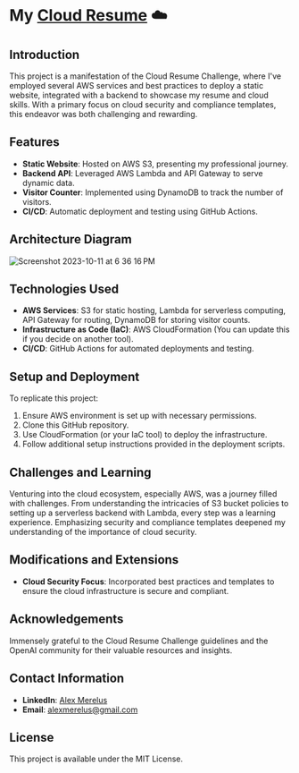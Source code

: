 # My [Cloud Resume](https://www.alexmerelus.me) ☁️

## Introduction
This project is a manifestation of the Cloud Resume Challenge, where I've employed several AWS services and best practices to deploy a static website, integrated with a backend to showcase my resume and cloud skills. With a primary focus on cloud security and compliance templates, this endeavor was both challenging and rewarding.

## Features
- **Static Website**: Hosted on AWS S3, presenting my professional journey.
- **Backend API**: Leveraged AWS Lambda and API Gateway to serve dynamic data.
- **Visitor Counter**: Implemented using DynamoDB to track the number of visitors.
- **CI/CD**: Automatic deployment and testing using GitHub Actions.

## Architecture Diagram
![Screenshot 2023-10-11 at 6 36 16 PM](https://github.com/alexmerelus/cloud-resume-challenge/assets/138509128/741de91f-bd8e-4385-ba48-27ca70c83378)


## Technologies Used
- **AWS Services**: S3 for static hosting, Lambda for serverless computing, API Gateway for routing, DynamoDB for storing visitor counts.
- **Infrastructure as Code (IaC)**: AWS CloudFormation (You can update this if you decide on another tool).
- **CI/CD**: GitHub Actions for automated deployments and testing.

## Setup and Deployment
To replicate this project:
1. Ensure AWS environment is set up with necessary permissions.
2. Clone this GitHub repository.
3. Use CloudFormation (or your IaC tool) to deploy the infrastructure.
4. Follow additional setup instructions provided in the deployment scripts.

## Challenges and Learning
Venturing into the cloud ecosystem, especially AWS, was a journey filled with challenges. From understanding the intricacies of S3 bucket policies to setting up a serverless backend with Lambda, every step was a learning experience. Emphasizing security and compliance templates deepened my understanding of the importance of cloud security.

## Modifications and Extensions
- **Cloud Security Focus**: Incorporated best practices and templates to ensure the cloud infrastructure is secure and compliant.

## Acknowledgements
Immensely grateful to the Cloud Resume Challenge guidelines and the OpenAI community for their valuable resources and insights.

## Contact Information
- **LinkedIn**: [Alex Merelus](https://linkedin.com/in/alexmerelus)
- **Email**: alexmerelus@gmail.com

## License
This project is available under the MIT License.
